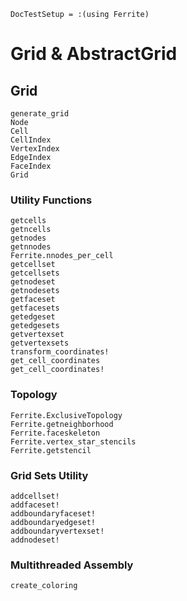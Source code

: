 ```@meta
DocTestSetup = :(using Ferrite)
```

# Grid & AbstractGrid

## Grid

```@docs
generate_grid
Node
Cell
CellIndex
VertexIndex
EdgeIndex
FaceIndex
Grid
```

### Utility Functions

```@docs
getcells
getncells
getnodes
getnnodes
Ferrite.nnodes_per_cell
getcellset
getcellsets
getnodeset
getnodesets
getfaceset
getfacesets
getedgeset
getedgesets
getvertexset
getvertexsets
transform_coordinates!
get_cell_coordinates
get_cell_coordinates!
```

### Topology

```@docs
Ferrite.ExclusiveTopology
Ferrite.getneighborhood
Ferrite.faceskeleton
Ferrite.vertex_star_stencils
Ferrite.getstencil
```

### Grid Sets Utility

```@docs
addcellset!
addfaceset!
addboundaryfaceset!
addboundaryedgeset!
addboundaryvertexset!
addnodeset!
```

### Multithreaded Assembly
```@docs
create_coloring
```
